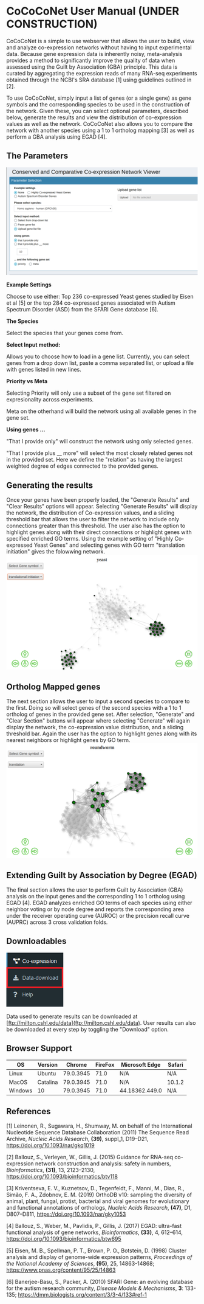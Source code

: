 # CoCoCoNet User Manual (UNDER CONSTRUCTION)

CoCoCoNet is a simple to use webserver that allows the user to build, view and analyze co-expression networks without having to input experimental data. Because gene expression data is inherently noisy, meta-analysis provides a method to significantly improve the quality of data when assessed using the Guilt by Association (GBA) principle. This data is curated by aggregating the expression reads of many RNA-seq experiments obtained through the NCBI's SRA database [1] using guidelines outlined in [2]. 

To use CoCoCoNet, simply input a list of genes (or a single gene) as gene symbols and the corresponding species to be used in the construction of the network. Given these, you can select optional parameters, described below, generate the results and view the distribution of co-expression values as well as the network. CoCoCoNet also allows you to compare the network with another species using a 1 to 1 ortholog mapping [3] as well as perform a GBA analysis using EGAD [4].



## The Parameters
![param](https://github.com/johnlee4/CoCoCoNet/blob/master/figures/main.png)

**Example Settings**
  
  Choose to use either: Top 236 co-expressed Yeast genes studied by Eisen et al [5] or the top 284 co-expressed genes associated with Autism Spectrum Disorder (ASD) from the SFARI Gene database [6].

**The Species**
  
  Select the species that your genes come from. 

**Select Input method:**
  
  Allows you to choose how to load in a gene list. Currently, you can select genes from a drop down list, paste a comma separated list, or upload a file with genes listed in new lines. 


**Priority vs Meta**
  
  Selecting Priority will only use a subset of the gene set filtered on expresionality across experiments.
  
  Meta on the otherhand will build the network using all available genes in the gene set.
  

**Using genes ...**
  
  "That I provide only" will construct the network using only selected genes.
  
  "That I provide plus __ more" will select the most closely related genes not in the provided set. Here we define the "relation" as having the largest weighted degree of edges connected to the provided genes.
  
  
## Generating the results

Once your genes have been properly loaded, the "Generate Results" and "Clear Results" options will appear. Selecting "Generate Results" will display the network, the distribution of Co-expression values, and a sliding threshold bar that allows the user to filter the network to include only connections greater than this threshold. The user also has the option to highlight genes along with their direct connections or highlight genes with specified enriched GO terms. Using the example setting of "Highly Co-expressed Yeast Genes" and selecting genes with GO term "translation initiation" gives the folowwing network.
![yeast](https://github.com/johnlee4/CoCoCoNet/blob/master/figures/yeast.png)


## Ortholog Mapped genes

The next section allows the user to input a second species to compare to the first. Doing so will select genes of the second species with a 1 to 1 ortholog of genes in the provided gene set. After selection, "Generate" and "Clear Section" buttons will appear where selecting "Generate" will again display the network, the co-expression value distribution, and a sliding threshold bar. Again the user has the option to highlight genes along with its nearest neighbors or highlight genes by GO term.  
![C_elegans](https://github.com/johnlee4/CoCoCoNet/blob/master/figures/roundworm.png)


## Extending Guilt by Association by Degree (EGAD)
The final section allows the user to perform Guilt by Association (GBA) analysis on the input genes and the corresponding 1 to 1 ortholog using EGAD [4]. EGAD analyzes enriched GO terms of each species using either neighbor voting or by node degree and reports the corresponding area under the receiver operating curve (AUROC) or the precision recall curve (AUPRC) across 3 cross validation folds. 

## Downloadables
![download](https://github.com/johnlee4/CoCoCoNet/blob/master/figures/download.png)

Data used to generate results can be downloaded at [ftp://milton.cshl.edu/data](ftp://milton.cshl.edu/data). User results can also be downloaded at every step by toggling the "Download" option.

## Browser Support

| OS | Version | Chrome | FireFox | Microsoft  Edge | Safari | 
| ----- | ----- | ----- | ----- | -----  | ----- | 
| Linux | Ubuntu | 79.0.3945 | 71.0 | N/A | N/A | 
| MacOS | Catalina | 79.0.3945 | 71.0 | N/A | 10.1.2 | 
| Windows | 10 | 79.0.3945 | 71.0 | 44.18362.449.0 | N/A | 


## References

[1] Leinonen, R., Sugawara, H., Shumway, M. on behalf of the International Nucleotide Sequence Database Collaboration (2011) The Sequence Read Archive, _Nucleic Acids Research_, __(39)__, suppl_1, D19–D21, https://doi.org/10.1093/nar/gkq1019

[2] Ballouz, S., Verleyen, W., Gillis, J. (2015) Guidance for RNA-seq co-expression network construction and analysis: safety in numbers, _Bioinformatics_, __(31)__, 13, 2123–2130, https://doi.org/10.1093/bioinformatics/btv118

[3] Kriventseva, E. V., Kuznetsov, D., Tegenfeldt, F., Manni, M., Dias, R., Simão, F. A., Zdobnov, E. M. (2019) OrthoDB v10: sampling the diversity of animal, plant, fungal, protist, bacterial and viral genomes for evolutionary and functional annotations of orthologs, _Nucleic Acids Research_, __(47)__, D1, D807–D811, https://doi.org/10.1093/nar/gky1053

[4] Ballouz, S., Weber, M., Pavlidis, P., Gillis, J. (2017) EGAD: ultra-fast functional analysis of gene networks, _Bioinformatics_, __(33)__, 4, 612–614, https://doi.org/10.1093/bioinformatics/btw695

[5] Eisen, M. B., Spellman, P. T., Brown, P. O., Botstein, D. (1998) Cluster analysis and display of genome-wide expression patterns, _Proceedings of the National Academy of Sciences_, __(95)__, 25, 14863-14868; https://www.pnas.org/content/95/25/14863

[6] Banerjee-Basu, S., Packer, A. (2010) SFARI Gene: an evolving database for the autism research community, _Disease Models & Mechanisms_, __3__: 133-135; https://dmm.biologists.org/content/3/3-4/133#ref-1
